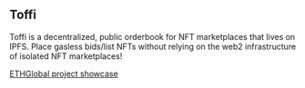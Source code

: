 ## Toffi
Toffi is a decentralized, public orderbook for NFT marketplaces that lives on IPFS. Place gasless bids/list NFTs without relying on the web2 infrastructure of isolated NFT marketplaces!

[ETHGlobal project showcase](https://ethglobal.com/showcase/toffi-bid-ggeqc)

